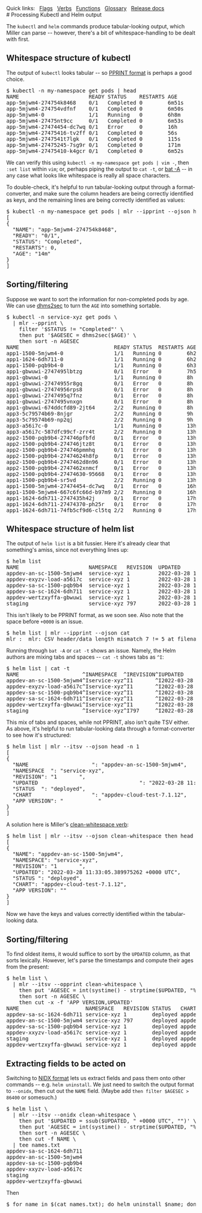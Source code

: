 <!---  PLEASE DO NOT EDIT DIRECTLY. EDIT THE .md.in FILE PLEASE. --->
<div>
<span class="quicklinks">
Quick links:
&nbsp;
<a class="quicklink" href="../reference-main-flag-list/index.html">Flags</a>
&nbsp;
<a class="quicklink" href="../reference-verbs/index.html">Verbs</a>
&nbsp;
<a class="quicklink" href="../reference-dsl-builtin-functions/index.html">Functions</a>
&nbsp;
<a class="quicklink" href="../glossary/index.html">Glossary</a>
&nbsp;
<a class="quicklink" href="../release-docs/index.html">Release docs</a>
</span>
</div>
# Processing Kubectl and Helm output

The `kubectl` and `helm` commands produce tabular-looking output, which Miller can parse -- however,
there's a bit of whitespace-handling to be dealt with first.

## Whitespace structure of kubectl

The output of `kubectl` looks tabular -- so [PPRINT format](file-formats.md#pprint-pretty-printed-tabular) is perhaps a good choice.

<pre class="pre-non-highlight-non-pair">
$ kubectl -n my-namespace get pods | head
NAME                      READY STATUS    RESTARTS AGE
app-5mjwm4-274754k8468    0/1   Completed 0        6m51s
app-5mjwm4-274754vdfnf    0/1   Completed 0        6m50s
app-5mjwm4-0              1/1   Running   0        6h8m
app-5mjwm4-27475nt9cc     0/1   Completed 0        6m53s
app-5mjwm4-27474454-dc7wq 0/1   Error     0        16h
app-5mjwm4-27475416-tv2ff 0/1   Completed 0        56s
app-5mjwm4-2747541t7lgk   0/1   Completed 0        115s
app-5mjwm4-27475245-7sg9r 0/1   Completed 0        171m
app-5mjwm4-27475410-k4gcr 0/1   Completed 0        6m52s
</pre>

We can verify this using `kubectl -n my-namespace get pods | vim -`, then `:set list` within `vim`;
or, perhaps piping the output to `cat -t`, or [bat -A](https://github.com/sharkdp/bat) -- in any
case what looks like whitespace is really all space characters.

To double-check, it's helpful to run tabular-looking output through a format-converter, and make
sure the column headers are being correctly identified as keys, and the remaining lines are being
correctly identified as values:

<pre class="pre-non-highlight-non-pair">
$ kubectl -n my-namespace get pods | mlr --ipprint --ojson head -n 1
[
{
  "NAME": "app-5mjwm4-274754k8468",
  "READY": "0/1",
  "STATUS": "Completed",
  "RESTARTS": 0,
  "AGE": "14m"
}
]
</pre>

## Sorting/filtering

Suppose we want to sort the information for non-completed pods by age. We can use
[dhms2sec](reference-dsl-builtin-functions.md#dhms2sec) to turn the `AGE` into something sortable.

<pre class="pre-non-highlight-non-pair">
$ kubectl -n service-xyz get pods \
  | mlr --pprint \
    filter '$STATUS != "Completed"' \
    then put '$AGESEC = dhms2sec($AGE)' \
    then sort -n AGESEC
NAME                              READY STATUS  RESTARTS AGE   AGESEC
app1-1500-5mjwm4-0                1/1   Running 0        6h22m 22920
app1-1624-6dh711-0                1/1   Running 0        6h27m 23220
app1-1500-pqb9b4-0                1/1   Running 0        6h30m 23400
app1-gbwuwi-2747495lbtzg          0/1   Error   0        7h59m 28740
app1-gbwuwi-0                     1/1   Running 0        8h    28800
app1-gbwuwi-27474955r8gq          0/1   Error   0        8h    28800
app1-gbwuwi-27474956rps8          0/1   Error   0        8h    28800
app1-gbwuwi-2747495q7fnz          0/1   Error   0        8h    28800
app1-gbwuwi-2747495vnxgn          0/1   Error   0        8h    28800
app1-gbwuwi-674ddcfd89-2jt64      2/2   Running 0        8h    28800
app3-5c79574b69-8njgr             2/2   Running 0        9h    32400
app3-5c79574b69-np2qj             2/2   Running 0        9h    32400
app3-a56i7c-0                     1/1   Running 0        13h   46800
app3-a56i7c-587dfc99cf-zrr4t      2/2   Running 0        13h   46800
app2-1500-pqb9b4-274746pfbfd      0/1   Error   0        13h   46800
app2-1500-pqb9b4-274746jtz8t      0/1   Error   0        13h   46800
app2-1500-pqb9b4-274746pmmhq      0/1   Error   0        13h   46800
app2-1500-pqb9b4-27474624h8fp     0/1   Error   0        13h   46800
app2-1500-pqb9b4-2747462d8n96     0/1   Error   0        13h   46800
app2-1500-pqb9b4-2747462xnmcf     0/1   Error   0        13h   46800
app2-1500-pqb9b4-27474630-95668   0/1   Error   0        13h   46800
app1-1500-pqb9b4-sr5vd            2/2   Running 0        13h   46800
app1-1500-5mjwm4-27474454-dc7wq   0/1   Error   0        16h   57600
app1-1500-5mjwm4-667c6fc66d-b97m9 2/2   Running 0        16h   57600
app1-1624-6dh711-2747435h42j      0/1   Error   0        17h   61200
app1-1624-6dh711-27474370-ph25r   0/1   Error   0        17h   61200
app1-1624-6dh711-74fb5cf9d6-cl5tq 2/2   Running 0        17h   61200
</pre>

## Whitespace structure of helm list

The output of `helm list` is a bit fussier. Here it's already clear that something's amiss, since not everything lines up:

<pre class="pre-non-highlight-non-pair">
$ helm list
NAME                      NAMESPACE   REVISION  UPDATED                                 STATUS    CHART                     APP VERSION
appdev-an-sc-1500-5mjwm4  service-xyz 1         2022-03-28 11:33:05.389975262 +0000 UTC deployed  appdev-cloud-test-7.1.12
appdev-exyzv-load-a56i7c  service-xyz 1         2022-03-28 14:45:35.44317196 +0000 UTC  deployed  appdev-cloud-test-7.1.12
appdev-sa-sc-1500-pqb9b4  service-xyz 1         2022-03-28 14:24:33.978580048 +0000 UTC deployed  appdev-cloud-test-7.1.12
appdev-sa-sc-1624-6dh711  service-xyz 1         2022-03-28 10:09:05.966332699 +0000 UTC deployed  appdev-cloud-test-7.1.12
appdev-wertzxyffa-gbwuwi  service-xyz 1         2022-03-28 19:47:34.96763583 +0000 UTC  deployed  appdev-cloud-test-7.1.12
staging                   service-xyz 797       2022-03-28 18:39:34.005120936 +0000 UTC deployed  appdev-cloud-test-7.1.12
</pre>

This isn't likely to be PPRINT format, as we soon see. Also note that the space before `+0000` is an issue.

<pre class="pre-non-highlight-non-pair">
$ helm list | mlr --ipprint --ojson cat
mlr :  mlr: CSV header/data length mismatch 7 != 5 at filename (stdin) line  2.
</pre>

Running through `bat -A` or `cat -t` shows an issue. Namely, the Helm authors are mixing tabs and spaces -- `cat -t` shows tabs as `^I`:

<pre class="pre-non-highlight-non-pair">
$ helm list | cat -t
NAME                    ^INAMESPACE  ^IREVISION^IUPDATED                                ^ISTATUS  ^ICHART                   ^IAPP VERSION
appdev-an-sc-1500-5mjwm4^Iservice-xyz^I1       ^I2022-03-28 11:33:05.389975262 +0000 UTC^Ideployed^Iappdev-cloud-test-7.1.12^I
appdev-exyzv-load-a56i7c^Iservice-xyz^I1       ^I2022-03-28 14:45:35.44317196 +0000 UTC ^Ideployed^Iappdev-cloud-test-7.1.12^I
appdev-sa-sc-1500-pqb9b4^Iservice-xyz^I1       ^I2022-03-28 14:24:33.978580048 +0000 UTC^Ideployed^Iappdev-cloud-test-7.1.12^I
appdev-sa-sc-1624-6dh711^Iservice-xyz^I1       ^I2022-03-28 10:09:05.966332699 +0000 UTC^Ideployed^Iappdev-cloud-test-7.1.12^I
appdev-wertzxyffa-gbwuwi^Iservice-xyz^I1       ^I2022-03-28 19:47:34.96763583 +0000 UTC ^Ideployed^Iappdev-cloud-test-7.1.12^I
staging                 ^Iservice-xyz^I797     ^I2022-03-28 18:39:34.005120936 +0000 UTC^Ideployed^Iappdev-cloud-test-7.1.12^I
</pre>

This mix of tabs and spaces, while not PPRINT, also isn't quite TSV either. As above, it's helpful to run tabular-looking data through a format-converter
to see how it's structured:

<pre class="pre-non-highlight-non-pair">
$ helm list | mlr --itsv --ojson head -n 1
[
{
  "NAME                    ": "appdev-an-sc-1500-5mjwm4",
  "NAMESPACE  ": "service-xyz",
  "REVISION": "1       ",
  "UPDATED                                ": "2022-03-28 11:33:05.389975262 +0000 UTC",
  "STATUS  ": "deployed",
  "CHART                   ": "appdev-cloud-test-7.1.12",
  "APP VERSION": "           "
}
]
</pre>

A solution here is Miller's 
[clean-whitespace verb](reference-verbs.md#clean-whitespace):

<pre class="pre-non-highlight-non-pair">
$ helm list | mlr --itsv --ojson clean-whitespace then head -n 1
[
{
  "NAME": "appdev-an-sc-1500-5mjwm4",
  "NAMESPACE": "service-xyz",
  "REVISION": "1       ",
  "UPDATED": "2022-03-28 11:33:05.389975262 +0000 UTC",
  "STATUS ": "deployed",
  "CHART": "appdev-cloud-test-7.1.12",
  "APP VERSION": ""
}
]
</pre>

Now we have the keys and values correctly identified within the tabular-looking data.

## Sorting/filtering

To find oldest items, it would suffice to sort by the `UPDATED` column, as that sorts lexically.
However, let's parse the timestamps and compute their ages from the present:

<pre class="pre-non-highlight-non-pair">
$ helm list \
  | mlr --itsv --opprint clean-whitespace \
    then put 'AGESEC = int(systime() - strptime($UPDATED, "%Y-%m-%d %H:%M:%S.%f +0000 UTC"))' \
    then sort -n AGESEC \
    then cut -x -f 'APP VERSION,UPDATED'
NAME                     NAMESPACE   REVISION STATUS   CHART                    AGESEC
appdev-sa-sc-1624-6dh711 service-xyz 1        deployed appdev-cloud-test-7.1.12 30874
appdev-an-sc-1500-5mjwm4 service-xyz 797      deployed appdev-cloud-test-7.1.12 34955
appdev-sa-sc-1500-pqb9b4 service-xyz 1        deployed appdev-cloud-test-7.1.12 48993
appdev-xxyzv-load-a56i7c service-xyz 1        deployed appdev-cloud-test-7.1.12 50255
staging                  service-xyz 1        deployed appdev-cloud-test-7.1.12 60543
appdev-wertzxyffa-gbwuwi service-xyz 1        deployed appdev-cloud-test-7.1.12 65583
</pre>

## Extracting fields to be acted on

Switching to [NIDX format](file-formats.md#nidx-index-numbered-toolkit-style) lets us extract fields and pass them onto other commands -- e.g. `helm uninstall`.
We just need to switch the output format to `--onidx`, then cut out the `NAME` field. (Maybe add `then filter $AGESEC > 86400` or somesuch.)

<pre class="pre-non-highlight-non-pair">
$ helm list \
  | mlr --itsv --onidx clean-whitespace \
    then put '$UPDATED = ssub($UPDATED, " +0000 UTC", "")' \
    then put 'AGESEC = int(systime() - strptime($UPDATED, "%Y-%m-%d %H:%M:%S.%f"))' \
    then sort -n AGESEC \
    then cut -f NAME \
  | tee names.txt
appdev-sa-sc-1624-6dh711
appdev-an-sc-1500-5mjwm4
appdev-sa-sc-1500-pqb9b4
appdev-xxyzv-load-a56i7c
staging
appdev-wertzxyffa-gbwuwi
</pre>

Then

<pre class="pre-non-highlight-non-pair">
$ for name in $(cat names.txt); do helm uninstall $name; done
</pre>

